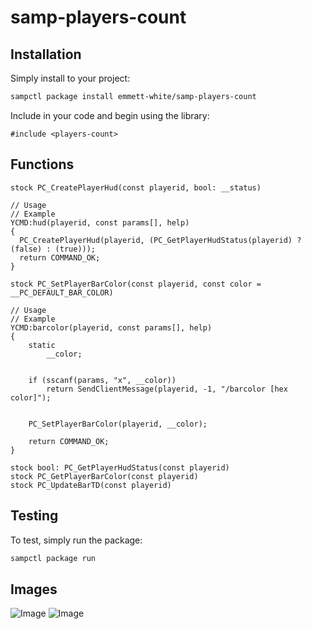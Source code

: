 # samp-players-count

<!--
Short description of your library, why it's useful, some examples, pictures or
videos. Link to your forum release thread too.

Remember: You can use "forumfmt" to convert this readme to forum BBCode!

What the sections below should be used for:

`## Installation`: Leave this section un-edited unless you have some specific
additional installation procedure.

`## Testing`: Whether your library is tested with a simple `main()` and `print`,
unit-tested, or demonstrated via prompting the player to connect, you should
include some basic information for users to try out your code in some way.

And finally, maintaining your version number`:

* Follow [Semantic Versioning](https://semver.org/)
* When you release a new version, update `VERSION` and `git tag` it
* Versioning is important for sampctl to use the version control features

Happy Pawning!
-->

## Installation

Simply install to your project:

```bash
sampctl package install emmett-white/samp-players-count
```

Include in your code and begin using the library:

```pawn
#include <players-count>
```

## Functions

```pawn
stock PC_CreatePlayerHud(const playerid, bool: __status)

// Usage
// Example
YCMD:hud(playerid, const params[], help)
{
  PC_CreatePlayerHud(playerid, (PC_GetPlayerHudStatus(playerid) ? (false) : (true)));
  return COMMAND_OK;
}
```

```pawn
stock PC_SetPlayerBarColor(const playerid, const color = __PC_DEFAULT_BAR_COLOR)

// Usage
// Example
YCMD:barcolor(playerid, const params[], help)
{
    static
        __color;


    if (sscanf(params, "x", __color))
        return SendClientMessage(playerid, -1, "/barcolor [hex color]");


    PC_SetPlayerBarColor(playerid, __color);

    return COMMAND_OK;
}
```

```pawn
stock bool: PC_GetPlayerHudStatus(const playerid)
stock PC_GetPlayerBarColor(const playerid)
stock PC_UpdateBarTD(const playerid)
```

## Testing

<!--
Depending on whether your package is tested via in-game "demo tests" or
y_testing unit-tests, you should indicate to readers what to expect below here.
-->

To test, simply run the package:

```bash
sampctl package run
```

## Images
![Image](https://i.ibb.co/VtnrFCj/sa-mp-838.png)
![Image](https://i.ibb.co/9VWxHHY/sa-mp-839.png)
